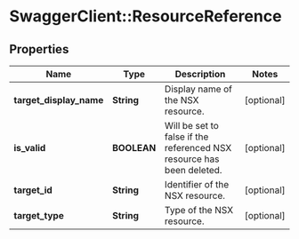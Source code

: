 # SwaggerClient::ResourceReference

## Properties
Name | Type | Description | Notes
------------ | ------------- | ------------- | -------------
**target_display_name** | **String** | Display name of the NSX resource. | [optional] 
**is_valid** | **BOOLEAN** | Will be set to false if the referenced NSX resource has been deleted. | [optional] 
**target_id** | **String** | Identifier of the NSX resource. | [optional] 
**target_type** | **String** | Type of the NSX resource. | [optional] 


